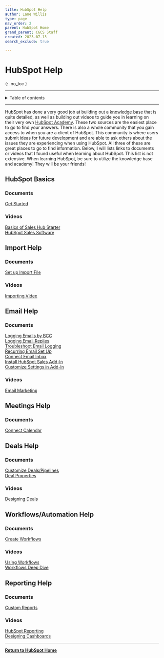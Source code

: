 ```yaml
---
title: HubSpot Help
author: Lane Willis
type: page
nav_order: 2
parent: HubSpot Home
grand_parent: CGCS Staff
created: 2023-07-13
search_exclude: true

---
```


# HubSpot Help
{: .no_toc }

---

<details closed markdown="block">
  <summary>
    Table of contents
  </summary>
  {: .text-delta }
1. TOC
{:toc}
</details>

---

HubSpot has done a very good job at building out a [knowledge base](https://knowledge.hubspot.com/get-started) that is quite detailed, as well as building out videos to guide you in learning on their very own [HubSpot Academy](https://app.hubspot.com/academy/22192554?LC004=Control). These two sources are the easiest place to go to find your answers. There is also a whole community that you gain access to when you are a client of HubSpot. This community is where users submit ideas for future development and are able to ask others about the issues they are experiencing when using HubSpot. All three of these are great places to go to find information. Below, I will lists links to documents or videos that I found useful when learning about HubSpot. This list is not extensive. When learning HubSpot, be sure to utilize the knowledge base and academy! They will be your friends!

## HubSpot Basics

### Documents
[Get Started](https://knowledge.hubspot.com/get-started)  

### Videos
[Basics of Sales Hub Starter](https://app.hubspot.com/academy/22192554/tracks/44/intro)  
[HubSpot Sales Software](https://app.hubspot.com/academy/22192554/tracks/12/intro)  

## Import Help

### Documents
[Set up Import File](https://knowledge.hubspot.com/crm-setup/set-up-your-import-file?_ga=2.142504369.2090959854.1655392269-583420909.1655392269)  

### Videos
[Importing Video](https://app.hubspot.com/academy/22192554/lessons/192/1876)  

## Email Help

### Documents
[Logging Emails by BCC](https://knowledge.hubspot.com/settings/log-email-in-your-crm-with-the-bcc-or-forwarding-address)  
[Logging Email Replies](https://knowledge.hubspot.com/email/log-email-replies-in-the-crm)  
[Troubleshoot Email Logging](https://knowledge.hubspot.com/email-tracking/troubleshooting-the-hubspot-sales-office-365-add-in#emails-are-not-being-tracked)  
[Recurring Email Set Up](https://blog.orangemarketing.com/how-to-send-automated-recurring-emails-using-hubspot-workflows)  
[Connect Email Inbox](https://knowledge.hubspot.com/email-tracking/connect-your-inbox-to-hubspot)  
[Install HubSpot Sales Add-In](https://knowledge.hubspot.com/connected-email/how-to-install-hubspot-sales)  
[Customize Settings in Add-In](https://knowledge.hubspot.com/email-tracking/customize-your-hubspot-sales-office-365-add-in)  

### Videos
[Email Marketing](https://app.hubspot.com/academy/22192554/tracks/11/intro)

## Meetings Help

### Documents
[Connect Calendar](https://knowledge.hubspot.com/meetings-tool/use-meetings)  

## Deals Help

### Documents

[Customize Deals/Pipelines](https://knowledge.hubspot.com/crm-deals/set-up-and-customize-your-deal-pipelines-and-deal-stages)  
[Deal Properties](https://knowledge.hubspot.com/crm-deals/hubspots-default-deal-properties)  

### Videos
[Designing Deals](https://app.hubspot.com/academy/22192554/lessons/20/2424)  

## Workflows/Automation Help

### Documents
[Create Workflows](https://knowledge.hubspot.com/workflows/create-workflows)  

### Videos
[Using Workflows](https://app.hubspot.com/academy/22192554/lessons/589/2943?language=EN)  
[Workflows Deep Dive](https://app.hubspot.com/academy/22192554/lessons/1002820/4222)  

## Reporting Help

### Documents
[Custom Reports](https://knowledge.hubspot.com/reports/create-custom-reports)  

### Videos
[HubSpot Reporting](https://app.hubspot.com/academy/22192554/tracks/98/intro)  
[Designing Dashboards](https://app.hubspot.com/academy/22192554/lessons/726/3702)  

---

**[Return to HubSpot Home](/missions-center/cgcs-staff-information/hubspot/hubspot.html)**